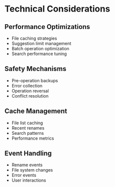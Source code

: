 # Technical Considerations

## Performance Optimizations
- File caching strategies
- Suggestion limit management
- Batch operation optimization
- Search performance tuning

## Safety Mechanisms
- Pre-operation backups
- Error collection
- Operation reversal
- Conflict resolution

## Cache Management
- File list caching
- Recent renames
- Search patterns
- Performance metrics

## Event Handling
- Rename events
- File system changes
- Error events
- User interactions 